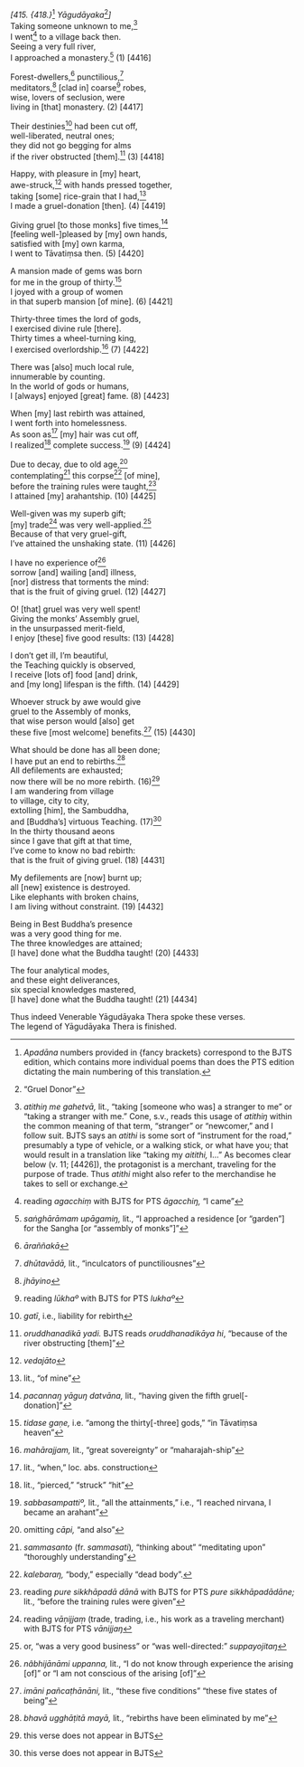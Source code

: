 *\[415. {418.}*[^1] *Yāgudāyaka*[^2]*\]*  
Taking someone unknown to me,[^3]  
I went[^4] to a village back then.  
Seeing a very full river,  
I approached a monastery.[^5] (1) \[4416\]

Forest-dwellers,[^6] punctilious,[^7]  
meditators,[^8] \[clad in\] coarse[^9] robes,  
wise, lovers of seclusion, were  
living in \[that\] monastery. (2) \[4417\]

Their destinies[^10] had been cut off,  
well-liberated, neutral ones;  
they did not go begging for alms  
if the river obstructed \[them\].[^11] (3) \[4418\]

Happy, with pleasure in \[my\] heart,  
awe-struck,[^12] with hands pressed together,  
taking \[some\] rice-grain that I had,[^13]  
I made a gruel-donation \[then\]. (4) \[4419\]

Giving gruel \[to those monks\] five times,[^14]  
\[feeling well-\]pleased by \[my\] own hands,  
satisfied with \[my\] own karma,  
I went to Tāvatiṃsa then. (5) \[4420\]

A mansion made of gems was born  
for me in the group of thirty.[^15]  
I joyed with a group of women  
in that superb mansion \[of mine\]. (6) \[4421\]

Thirty-three times the lord of gods,  
I exercised divine rule \[there\].  
Thirty times a wheel-turning king,  
I exercised overlordship.[^16] (7) \[4422\]

There was \[also\] much local rule,  
innumerable by counting.  
In the world of gods or humans,  
I \[always\] enjoyed \[great\] fame. (8) \[4423\]

When \[my\] last rebirth was attained,  
I went forth into homelessness.  
As soon as[^17] \[my\] hair was cut off,  
I realized[^18] complete success.[^19] (9) \[4424\]

Due to decay, due to old age,[^20]  
contemplating[^21] this corpse[^22] \[of mine\],  
before the training rules were taught,[^23]  
I attained \[my\] arahantship. (10) \[4425\]

Well-given was my superb gift;  
\[my\] trade[^24] was very well-applied.[^25]  
Because of that very gruel-gift,  
I’ve attained the unshaking state. (11) \[4426\]

I have no experience of[^26]  
sorrow \[and\] wailing \[and\] illness,  
\[nor\] distress that torments the mind:  
that is the fruit of giving gruel. (12) \[4427\]

O! \[that\] gruel was very well spent!  
Giving the monks’ Assembly gruel,  
in the unsurpassed merit-field,  
I enjoy \[these\] five good results: (13) \[4428\]

I don’t get ill, I’m beautiful,  
the Teaching quickly is observed,  
I receive \[lots of\] food \[and\] drink,  
and \[my long\] lifespan is the fifth. (14) \[4429\]

Whoever struck by awe would give  
gruel to the Assembly of monks,  
that wise person would \[also\] get  
these five \[most welcome\] benefits.[^27] (15) \[4430\]

What should be done has all been done;  
I have put an end to rebirths.[^28]  
All defilements are exhausted;  
now there will be no more rebirth. (16)[^29]  
I am wandering from village  
to village, city to city,  
extolling \[him\], the Sambuddha,  
and \[Buddha’s\] virtuous Teaching. (17)[^30]  
In the thirty thousand aeons  
since I gave that gift at that time,  
I’ve come to know no bad rebirth:  
that is the fruit of giving gruel. (18) \[4431\]

My defilements are \[now\] burnt up;  
all \[new\] existence is destroyed.  
Like elephants with broken chains,  
I am living without constraint. (19) \[4432\]

Being in Best Buddha’s presence  
was a very good thing for me.  
The three knowledges are attained;  
\[I have\] done what the Buddha taught! (20) \[4433\]

The four analytical modes,  
and these eight deliverances,  
six special knowledges mastered,  
\[I have\] done what the Buddha taught! (21) \[4434\]

Thus indeed Venerable Yāgudāyaka Thera spoke these verses.  
The legend of Yāgudāyaka Thera is finished.  
[^1]: *Apadāna* numbers provided in {fancy brackets} correspond to the
    BJTS edition, which contains more individual poems than does the PTS
    edition dictating the main numbering of this translation.  
[^2]: “Gruel Donor”  
[^3]: *atithiŋ me gahetvā,* lit., “taking \[someone who was\] a stranger
    to me” or “taking a stranger with me.” Cone, s.v., reads this usage
    of *atithiŋ* within the common meaning of that term, “stranger” or
    “newcomer,” and I follow suit. BJTS says an *atithi* is some sort of
    “instrument for the road,” presumably a type of vehicle, or a
    walking stick, or what have you; that would result in a translation
    like “taking my *aitithi,* I...” As becomes clear below (v. 11;
    \[4426\]), the protagonist is a merchant, traveling for the purpose
    of trade. Thus *atithi* might also refer to the merchandise he takes
    to sell or exchange.  
[^4]: reading *agacchiṃ* with BJTS for PTS *āgacchiŋ,* “I came”  
[^5]: *saṅghārāmam upāgamiŋ,* lit., “I approached a residence \[or
    “garden”\] for the Sangha \[or “assembly of monks”\]”  
[^6]: *āraññakā*  
[^7]: *dhūtavādā,* lit., “inculcators of punctiliousnes”  
[^8]: *jhāyino*  
[^9]: reading *lūkhaº* with BJTS for PTS *lukhaº*  
[^10]: *gatī*, i.e., liability for rebirth  
[^11]: *oruddhanadikā yadi.* BJTS reads *oruddhanadikāya hi*, “because
    of the river obstructing \[them\]”  
[^12]: *vedajāto*  
[^13]: lit., “of mine”  
[^14]: *pacannaŋ yāguŋ datvāna,* lit., “having given the fifth
    gruel\[-donation\]”  
[^15]: *tidase gaṇe,* i.e. “among the thirty\[-three\] gods,” “in
    Tāvatiṃsa heaven”  
[^16]: *mahārajjam,* lit., “great sovereignty” or “maharajah-ship”  
[^17]: lit., “when,” loc. abs. construction  
[^18]: lit., “pierced,” “struck” “hit”  
[^19]: *sabbasampattiº,* lit., “all the attainments,” i.e., “I reached
    nirvana, I became an arahant”  
[^20]: omitting *cāpi,* “and also”  
[^21]: *sammasanto* (fr. *sammasati*)*,* “thinking about” “meditating
    upon” “thoroughly understanding”  
[^22]: *kalebaraŋ,* “body,” especially “dead body”.  
[^23]: reading *pure sikkhāpadā dānā* with BJTS for PTS *pure
    sikkhāpadādāne;* lit., “before the training rules were given”  
[^24]: reading *vāṇijjaṃ* (trade, trading, i.e., his work as a traveling
    merchant) with BJTS for PTS *vānijjaŋ*  
[^25]: or, “was a very good business” or “was well-directed:”
    *suppayojitaŋ*  
[^26]: *nâbhijānāmi uppanna,* lit., “I do not know through experience
    the arising \[of\]” or “I am not conscious of the arising \[of\]”  
[^27]: *imāni pañcaṭhānāni,* lit., “these five conditions” “these five
    states of being”  
[^28]: *bhavā ugghāṭitā mayā,* lit., “rebirths have been eliminated by
    me”  
[^29]: this verse does not appear in BJTS  
[^30]: this verse does not appear in BJTS
